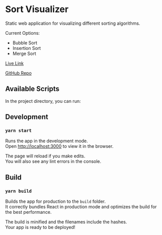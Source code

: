 # Sort Visualizer

Static web application for visualizing different sorting algorithms.

Current Options:
- Bubble Sort
- Insertion Sort
- Merge Sort

[Live Link](https://frvnkly.github.io/sort-visualizer/)

[GitHub Repo](https://github.com/frvnkly/sort-visualizer)

## Available Scripts

In the project directory, you can run:

## Development

### `yarn start`

Runs the app in the development mode.<br />
Open [http://localhost:3000](http://localhost:3000) to view it in the browser.

The page will reload if you make edits.<br />
You will also see any lint errors in the console.

## Build

### `yarn build`

Builds the app for production to the `build` folder.<br />
It correctly bundles React in production mode and optimizes the build for the best performance.

The build is minified and the filenames include the hashes.<br />
Your app is ready to be deployed!
